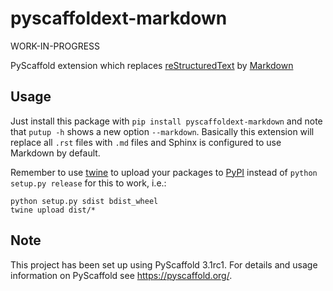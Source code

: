 # pyscaffoldext-markdown

WORK-IN-PROGRESS

PyScaffold extension which replaces [reStructuredText] by [Markdown]

## Usage

Just install this package with `pip install pyscaffoldext-markdown`
and note that `putup -h` shows a new option `--markdown`.
Basically this extension will replace all `.rst` files with `.md` files and
Sphinx is configured to use Markdown by default.

Remember to use [twine] to upload your packages to [PyPI] instead of
`python setup.py release` for this to work, i.e.:
```commandline
python setup.py sdist bdist_wheel
twine upload dist/*
```

## Note

This project has been set up using PyScaffold 3.1rc1. For details and usage
information on PyScaffold see https://pyscaffold.org/.

[reStructuredText]: http://docutils.sourceforge.net/rst.html
[Markdown]: https://daringfireball.net/projects/markdown/
[twine]: https://twine.readthedocs.io/
[PyPI]: https://pypi.org/
